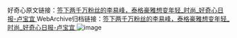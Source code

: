 好奇心原文链接：[签下两千万粉丝的李易峰，泰格豪雅想变年轻_时尚_好奇心日报-卢宝宜 ](https://www.qdaily.com/articles/11527.html)
WebArchive归档链接：[签下两千万粉丝的李易峰，泰格豪雅想变年轻_时尚_好奇心日报-卢宝宜 ](http://web.archive.org/web/20190623170705/https://www.qdaily.com/articles/11527.html)
![image](http://ww3.sinaimg.cn/large/007d5XDply1g3waa9xzi4j30u03fykjl)